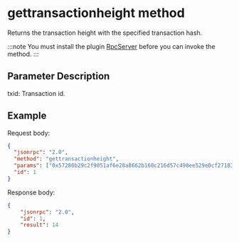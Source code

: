 # gettransactionheight method

Returns the transaction height with the specified transaction hash.

:::note
You must install the plugin [RpcServer](https://github.com/neo-project/neo-modules/releases) before you can invoke the method.
:::

## Parameter Description

txid: Transaction id.

## Example

Request body:

```json
{
  "jsonrpc": "2.0",
  "method": "gettransactionheight",
  "params": ["0x57280b29c2f9051af6e28a8662b160c216d57c498ee529e0cf271833f90e1a53"],
  "id": 1
}
```

Response body:

```json
{
    "jsonrpc": "2.0",
    "id": 1,
    "result": 14
}

```
